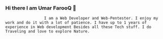 ### Hi there I am Umar FarooQ 👋

                     I am a Web Developer and Web-Pentester. I enjoy my work and do it with a lot of patience. I have up to 1 years of experience in Web development Besides all these Tech stuff. I do Traveling and love to explore Nature.
<!--
**Umar-444/Umar-444** is a ✨ _special_ ✨ repository because its `README.md` (this file) appears on your GitHub profile.

 

- 🔭 I’m currently working on ...
- 🌱 I’m currently learning ...
- 👯 I’m looking to collaborate on ...
- 🤔 I’m looking for help with ...
- 💬 Ask me about ...
- 📫 How to reach me: ...
- 😄 Pronouns: ...
- ⚡ Fun fact: ...
-->
